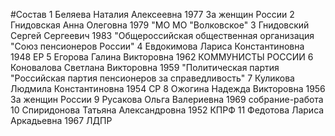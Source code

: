 #Состав
1 Беляева Наталия Алексеевна 1977 За женщин России
2 Гнидовская Анна Олеговна 1979 \"МО МО \"Волковское\"
3 Гнидовский Сергей Сергеевич 1983 \"Общероссийская общественная организация \"Союз пенсионеров России\"
4 Евдокимова Лариса Константиновна 1948 ЕР
5 Егорова Галина Викторовна 1962 КОММУНИСТЫ РОССИИ
6 Коновалова Светлана Викторовна 1959 \"Политическая партия \"Российская партия пенсионеров за справедливость\"
7 Куликова Людмила Константиновна 1954 СР
8 Ожогина Надежда Викторовна 1956 За женщин России
9 Русакова Ольга Валериевна 1969 собрание-работа
10 Спиридонова Татьяна Александровна 1952 КПРФ
11 Федотова Лариса Аркадьевна 1967 ЛДПР
